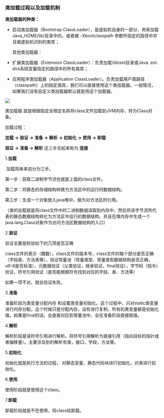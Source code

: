 ### 类加载过程以及加载机制

**类加载器的种类：**

- 启动类加载器（Bootstrap ClassLoader），是虚拟机自身的一部分，用来加载Java_HOME/lib/目录中的，或者被 -Xbootclasspath 参数所指定的路径中并且被虚拟机识别的类库；

  其他类加载器：

- 扩展类加载器（Extension ClassLoader）：负责加载\lib\ext目录或Java. ext. dirs系统变量指定的路径中的所有类库；

- 应用程序类加载器（Application ClassLoader）。负责加载用户类路径（classpath）上的指定类库，我们可以直接使用这个类加载器。一般情况，如果我们没有自定义类加载器默认就是用这个加载器。

![ ](https://cdn.jsdelivr.net/gh/DogerRain/image@main/img/image-20200917103311630.png)

类加载器 就是根据指定全限定名称将class文件加载到JVM内存，转为Class对象。

加载过程：

**加载 -> 验证 -> 准备 -> 解析 -> 初始化 -> 使用 -> 卸载**

**验证 -> 准备 -> 解析** 这三步合起来称为 **连接** 

1.**加载**

​     加载简单来说分为三步。

第一步：获取二进制字节流也就是上面的class文件。

第二步：将静态的存储结构转换为方法区中的运行时数据结构。

第三步：生成一个对象放入java堆中，做为对方法区的引用。

（类的加载就是将class文件中的二进制数据读取到内存中，然后将该字节流所代表的静态数据结构转化为方法区中运行的数据结构，并且在堆内存中生成一个java.lang.Class对象作为访问方法区数据结构的入口）

2.**验证**

验证主要是检验如下的几项是否正确 

​    class文件的表示（魔数），class文件的版本号，class文件的每个部分是否正确（字段表、方法表等），验证常量池（常量类型、常量类型数据结构是否正确，utf-8是否标准），元数据验证（父类验证，继承验证，final验证），字节码（指令）验证，符号引用验证（是否能根据符号找到对应的字段、表、方法等）

如果一项不对，就会验证失败。

3.**准备**

   准备阶段为类变量分配内存 和设置类变量初始化。这个过程中，只对static类变量进行内存分配，这个时候只是分配内存，没有进行复制，所有的类变量都是初始化值。如果是final的话，会直接对应到常量池中。会在准备阶段直接赋值。

4.**解析**

   解析阶段是读符号引用进行解析。将符号引用解析为直接引用（指向目标的指针或者偏移量）。主要涉及到的解析有类，接口，字段，方法等。 

5.**初始化**

   初始化就是执行<clinte><linte>方法的过程， <clinte>对静态变量，静态代码块进行初始化，<linte>对类进行初始化。

6.**使用**

   使用阶段就是使用这个class。 

7.**卸载**

   卸载阶段就是不在使用，将class给卸载。

